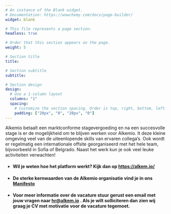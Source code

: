 ```yaml
---
# An instance of the Blank widget.
# Documentation: https://wowchemy.com/docs/page-builder/
widget: blank

# This file represents a page section.
headless: true

# Order that this section appears on the page.
weight: 5

# Section title
title: 

# Section subtitle
subtitle: 

# Section design
design:
  # Use a 1-column layout
  columns: "1"
  spacing:
    # Customize the section spacing. Order is top, right, bottom, left.
    padding: ["20px", "0", "20px", "0"]
---
```

Alkemio betaalt een marktconforme stagevergoeding en na een succesvolle stage is er de mogelijkheid om te blijven werken voor Alkemio. It deze kleine omgeving veel van de uiteenlopende skills van ervaren collega’s. Ook wordt er regelmatig een internationale offsite georganiseerd met het hele team, bijvoorbeeld in Sofia of Belgrado. Naast het werk kun je ook veel leuke activiteiten verwachten! 

* #### Wil je weten hoe het platform werkt? Kijk dan op https://alkem.io/ 
* #### De sterke kernwaarden van de Alkemio organisatie vind je in ons [Manifesto](https://www.alkemio.org/manifesto/) 
* #### Voor meer informatie over de vacature stuur gerust een email met jouw vragen naar <a href="mailto:hr@alkem.io"> hr@alkem.io </a>. Als je wilt solliciteren dan zien wij graag je CV met motivatie voor de vacature tegemoet.
